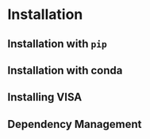 # Installation

## Installation with `pip`

## Installation with conda

## Installing VISA

## Dependency Management